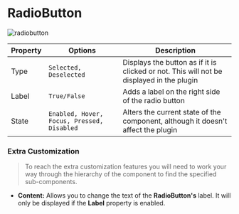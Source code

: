 # RadioButton

![radiobutton](./images/radiobutton.png)

| Property | Options                                    | Description                                                  |
| -------- | ------------------------------------------ | ------------------------------------------------------------ |
| Type     | `Selected, Deselected`                     | Displays the button as if it is clicked or not. This will not be displayed in the plugin |
| Label    | `True/False`                               | Adds a label on the right side of the radio button           |
| State    | `Enabled, Hover, Focus, Pressed, Disabled` | Alters the current state of the component, although it doesn't affect the plugin |

### Extra Customization
> To reach the extra customization features you will need to work your way through the hierarchy of the component to find the specified sub-components.  

- **Content:** Allows you to change the text of the **RadioButton's** label. It will only be displayed if  the **Label** property is enabled.
